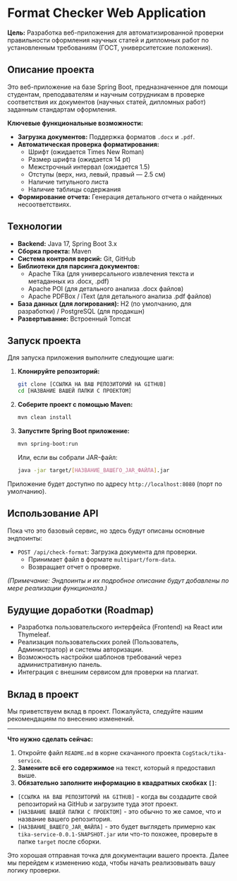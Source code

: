 # Format Checker Web Application

**Цель:** Разработка веб-приложения для автоматизированной проверки правильности оформления научных статей и дипломных работ по установленным требованиям (ГОСТ, университетские положения).

## Описание проекта

Это веб-приложение на базе Spring Boot, предназначенное для помощи студентам, преподавателям и научным сотрудникам в проверке соответствия их документов (научных статей, дипломных работ) заданным стандартам оформления.

**Ключевые функциональные возможности:**

* **Загрузка документов:** Поддержка форматов `.docx` и `.pdf`.
* **Автоматическая проверка форматирования:**
  * Шрифт (ожидается Times New Roman)
  * Размер шрифта (ожидается 14 pt)
  * Межстрочный интервал (ожидается 1.5)
  * Отступы (верх, низ, левый, правый — 2.5 см)
  * Наличие титульного листа
  * Наличие таблицы содержания
* **Формирование отчета:** Генерация детального отчета о найденных несоответствиях.

## Технологии

* **Backend:** Java 17, Spring Boot 3.x
* **Сборка проекта:** Maven
* **Система контроля версий:** Git, GitHub
* **Библиотеки для парсинга документов:**
  * Apache Tika (для универсального извлечения текста и метаданных из .docx, .pdf)
  * Apache POI (для детального анализа .docx файлов)
  * Apache PDFBox / iText (для детального анализа .pdf файлов)
* **База данных (для логирования):** H2 (по умолчанию, для разработки) / PostgreSQL (для продакшн)
* **Развертывание:** Встроенный Tomcat

## Запуск проекта

Для запуска приложения выполните следующие шаги:

1.  **Клонируйте репозиторий:**
    ```bash
    git clone [ССЫЛКА НА ВАШ РЕПОЗИТОРИЙ НА GITHUB]
    cd [НАЗВАНИЕ ВАШЕЙ ПАПКИ С ПРОЕКТОМ]
    ```
2.  **Соберите проект с помощью Maven:**
    ```bash
    mvn clean install
    ```
3.  **Запустите Spring Boot приложение:**
    ```bash
    mvn spring-boot:run
    ```
    Или, если вы собрали JAR-файл:
    ```bash
    java -jar target/[НАЗВАНИЕ_ВАШЕГО_JAR_ФАЙЛА].jar
    ```

Приложение будет доступно по адресу `http://localhost:8080` (порт по умолчанию).

## Использование API

Пока что это базовый сервис, но здесь будут описаны основные эндпоинты:

* `POST /api/check-format`: Загрузка документа для проверки.
  * Принимает файл в формате `multipart/form-data`.
  * Возвращает отчет о проверке.

*(Примечание: Эндпоинты и их подробное описание будут добавлены по мере реализации функционала.)*

## Будущие доработки (Roadmap)

* Разработка пользовательского интерфейса (Frontend) на React или Thymeleaf.
* Реализация пользовательских ролей (Пользователь, Администратор) и системы авторизации.
* Возможность настройки шаблонов требований через административную панель.
* Интеграция с внешним сервисом для проверки на плагиат.

## Вклад в проект

Мы приветствуем вклад в проект. Пожалуйста, следуйте нашим рекомендациям по внесению изменений.

---

**Что нужно сделать сейчас:**

1.  Откройте файл `README.md` в корне скачанного проекта `CogStack/tika-service`.
2.  **Замените всё его содержимое** на текст, который я предоставил выше.
3.  **Обязательно заполните информацию в квадратных скобках `[]`**:
  * `[ССЫЛКА НА ВАШ РЕПОЗИТОРИЙ НА GITHUB]` - когда вы создадите свой репозиторий на GitHub и загрузите туда этот проект.
  * `[НАЗВАНИЕ ВАШЕЙ ПАПКИ С ПРОЕКТОМ]` - это обычно то же самое, что и название вашего репозитория.
  * `[НАЗВАНИЕ_ВАШЕГО_JAR_ФАЙЛА]` - это будет выглядеть примерно как `tika-service-0.0.1-SNAPSHOT.jar` или что-то похожее, проверьте в папке `target` после сборки.

Это хорошая отправная точка для документации вашего проекта. Далее мы перейдем к изменению кода, чтобы начать реализовывать вашу логику проверки.